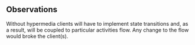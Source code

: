 
## Observations

Without hypermedia clients will have to implement state transitions
and, as a result, will be coupled to particular activities flow.
Any change to the flow would broke the client(s).
